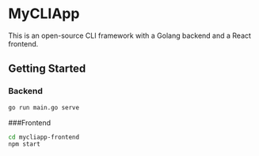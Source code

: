 # MyCLIApp

This is an open-source CLI framework with a Golang backend and a React frontend.

## Getting Started

### Backend
```sh
go run main.go serve
```

###Frontend
```sh
cd mycliapp-frontend
npm start
```
